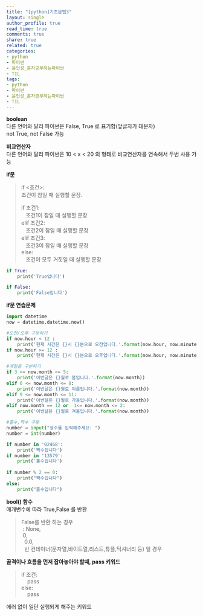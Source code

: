 ```yaml
---
title: "[python]기초문법3"
layout: single
author_profile: true
read_time: true
comments: true
share: true
related: true
categories:
- python
- 파이썬
- 윤인성_혼자공부하는파이썬
- TIL
tags:
- python
- 파이썬
- 윤인성_혼자공부하는파이썬
- TIL
---
```


**boolean**  
다른 언어와 달리 파이썬은 False, True 로 표기함(앞글자가 대문자)  
not True, not False 가능  

**비교연산자**  
다른 언어와 달리 파이썬은 10 < x < 20 의 형태로 비교연산자를 연속해서 두번 사용 가능  
  
**if문**     
> if <조건>:   
>     조건이 참일 때 실행할 문장.   
>       
> if 조건1:   
>  &nbsp;&nbsp;&nbsp;조건1이 참일 때 실행할 문장   
>  elif 조건2:   
>  &nbsp;&nbsp;&nbsp;조건2이 참일 때 실행할 문장   
> elif 조건3:   
>  &nbsp;&nbsp;&nbsp;조건3이 참일 때 실행할 문장   
> else:   
>  &nbsp;&nbsp;&nbsp;조건이 모두 거짓일 때 실행할 문장   
    
```python
if True:
    print('True입니다')

if False:
    print('False입니다')
```


**if문 연습문제**  
```python
import datetime
now = datetime.datetime.now()

#오전/오후 구분하기
if now.hour < 12 :
    print('현재 시간은 {}시 {}분으로 오전입니다.'.format(now.hour, now.minute))
if now.hour >= 12 :
    print('현재 시간은 {}시 {}분으로 오후입니다.'.format(now.hour, now.minute))

#계절을 구분하기
if 3 <= now.month <= 5:
    print('이번달은 {}월로 봄입니다.'.format(now.month))
elif 6 <= now.month <= 8:
    print('이번달은 {}월로 여름입니다.'.format(now.month))
elif 9 <= now.month <= 11:
    print('이번달은 {}월로 가을입니다.'.format(now.month))
elif now.month == 12 or  1<= now.month <= 2:
    print('이번달은 {}월로 겨울입니다.'.format(now.month))

#홀수,짝수 구분
number = input("정수를 입력해주세요: ")
number = int(number)

if number in '02468':
    print('짝수입니다')
if number in '13579':
    print('홀수입니다')
		
if number % 2 == 0:
    print("짝수입니다")
else:
    print("홀수입니다")


```

   
**bool() 함수**  
매개변수에 따라 True,False 를 반환
  
> False를 반환 하는 경우  
> &nbsp;: None,   
>   &nbsp;0,   
>   &nbsp; 0.0,   
>   &nbsp; 빈 컨테이너(문자열,바이트열,리스트,튜플,딕셔너리 등) 일 경우
   
   
**골격이나 흐름을 먼저 잡아놓아야 할때, pass 키워드**   
   
> if 조건:   
>      &nbsp;&nbsp;&nbsp; pass   
> else:   
>    &nbsp;&nbsp;&nbsp;   pass   
      
에러 없이 일단 실행되게 해주는 키워드